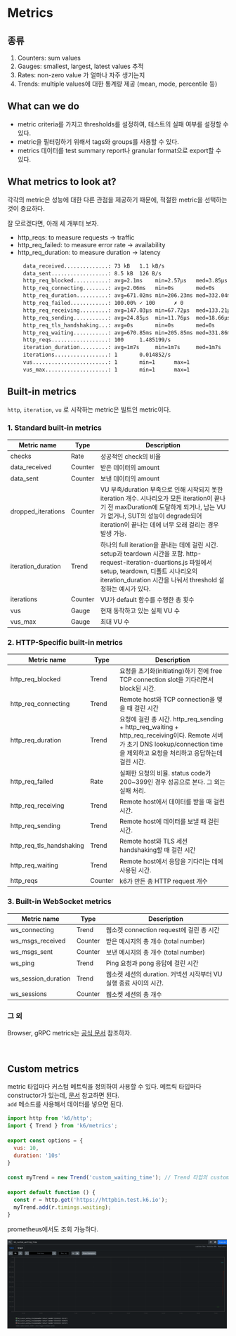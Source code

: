 # Metrics


## 종류

1. Counters: sum values
2. Gauges: smallest, largest, latest values 추적
3. Rates: non-zero value 가 얼마나 자주 생기는지
4. Trends: multiple values에 대한 통계량 제공 (mean, mode, percentile 등)


## What can we do

- metric criteria를 가지고 thresholds를 설정하여, 테스트의 실패 여부를 설정할 수 있다.
- metric을 필터링하기 위해서 tags와 groups를 사용할 수 있다.
- metrics 데이터를 test summary report나 granular format으로 export할 수 있다.

## What metrics to look at?

각각의 metric은 성능에 대한 다른 관점을 제공하기 때문에, 적절한 metric을 선택하는 것이 중요하다.

잘 모르겠다면, 아래 세 개부터 보자.

- http_reqs: to measure requests -> traffic
- http_req_failed: to measure error rate -> availability
- http_req_duration: to measure duration -> latency


```sh
     data_received..............: 73 kB   1.1 kB/s
     data_sent..................: 8.5 kB  126 B/s
     http_req_blocked...........: avg=2.1ms    min=2.57µs   med=3.85µs   max=209.96ms p(90)=5.93µs   p(95)=6.23µs  
     http_req_connecting........: avg=2.06ms   min=0s       med=0s       max=206.59ms p(90)=0s       p(95)=0s      
     http_req_duration..........: avg=671.02ms min=206.23ms med=332.04ms max=5.42s    p(90)=369.1ms  p(95)=5.36s   
     http_req_failed............: 100.00% ✓ 100      ✗ 0  
     http_req_receiving.........: avg=147.03µs min=67.72µs  med=133.21µs max=472.95µs p(90)=208.25µs p(95)=225.84µs
     http_req_sending...........: avg=24.85µs  min=11.76µs  med=18.66µs  max=190.96µs p(90)=42.27µs  p(95)=62.6µs  
     http_req_tls_handshaking...: avg=0s       min=0s       med=0s       max=0s       p(90)=0s       p(95)=0s      
     http_req_waiting...........: avg=670.85ms min=205.85ms med=331.86ms max=5.42s    p(90)=368.96ms p(95)=5.36s   
     http_reqs..................: 100     1.485199/s
     iteration_duration.........: avg=1m7s     min=1m7s     med=1m7s     max=1m7s     p(90)=1m7s     p(95)=1m7s    
     iterations.................: 1       0.014852/s
     vus........................: 1       min=1      max=1
     vus_max....................: 1       min=1      max=1
```

## Built-in metrics

`http`, `iteration`, `vu` 로 시작하는 metric은 빌트인 metric이다.

### 1. Standard built-in metrics

<table>
<thead>
<th>Metric name</th>
<th>Type</th>
<th>Description</th>
</thead>

<tbody>

<tr>
<td>checks</td>
<td>Rate</td>
<td>성공적인 check의 비율</td>
</tr>

<tr>
<td>data_received</td>
<td>Counter</td>
<td>받은 데이터의 amount</td>
</tr>

<tr>
<td>data_sent</td>
<td>Counter</td>
<td>보낸 데이터의 amount</td>
</tr>

<tr>
<td>dropped_iterations</td>
<td>Counter</td>
<td>VU 부족/duration 부족으로 인해 시작되지 못한 iteration 개수. 시나리오가 모든 iteration이 끝나기 전 maxDuration에 도달하게 되거나, 남는 VU가 없거나, SUT의 성능이 degrade되어 iteration이 끝나는 데에 너무 오래 걸리는 경우 발생 가능. </td>
</tr>

<tr>
<td>iteration_duration</td>
<td>Trend</td>
<td>하나의 full iteration을 끝내는 데에 걸린 시간. setup과 teardown 시간을 포함. http-request-iteration-duartions.js 파일에서 setup, teardown, 디폴트 시나리오의 iteration_duration 시간을 나눠서 threshold 설정하는 예시가 있다.</td>
</tr>

<tr>
<td>iterations</td>
<td>Counter</td>
<td>VU가 default 함수를 수행한 총 횟수</td>
</tr>

<tr>
<td>vus</td>
<td>Gauge</td>
<td>현재 동작하고 있는 실제 VU 수</td>
</tr>

<tr>
<td>vus_max</td>
<td>Gauge</td>
<td>최대 VU 수</td>
</tr>

</tbody>
</table>

### 2. HTTP-Specific built-in metrics

<table>
<thead>
<th>Metric name</th>
<th>Type</th>
<th>Description</th>
</thead>

<tbody>
<tr>
<td>http_req_blocked</td>
<td>Trend</td>
<td>요청을 초기화(initiating)하기 전에 free TCP connection slot을 기다리면서 block된 시간.</td>
</tr>

<tr>
<td>http_req_connecting</td>
<td>Trend</td>
<td>Remote host와 TCP connection을 맺을 때 걸린 시간</td>
</tr>

<tr>
<td>http_req_duration</td>
<td>Trend</td>
<td>요청에 걸린 총 시간. http_req_sending + http_req_waiting + http_req_receiving이다. Remote 서버가 초기 DNS lookup/connection time을 제외하고 요청을 처리하고 응답하는데 걸린 시간.</td>
</tr>

<tr>
<td>http_req_failed</td>
<td>Rate</td>
<td>실패한 요청의 비율. status code가 200~399인 경우 성공으로 본다. 그 외는 실패 처리.</td>
</tr>

<tr>
<td>http_req_receiving</td>
<td>Trend</td>
<td>Remote host에서 데이터를 받을 때 걸린 시간.</td>
</tr>

<tr>
<td>http_req_sending</td>
<td>Trend</td>
<td>Remote host에 데이터를 보낼 때 걸린 시간.</td>
</tr>

<tr>
<td>http_req_tls_handshaking</td>
<td>Trend</td>
<td>Remote host와 TLS 세션 handshaking할 때 걸린 시간</td>
</tr>

<tr>
<td>http_req_waiting</td>
<td>Trend</td>
<td>Remote host에서 응답을 기다리는 데에 사용된 시간.</td>
</tr>

<tr>
<td>http_reqs</td>
<td>Counter</td>
<td>k6가 만든 총 HTTP request 개수</td>
</tr>

</tbody>
</table>


### 3. Built-in WebSocket metrics



<table>
<thead>
<th>Metric name</th>
<th>Type</th>
<th>Description</th>
</thead>

<tbody>

<tr>
<td>ws_connecting</td>
<td>Trend</td>
<td>웹소켓 connection request에 걸린 총 시간</td>
</tr>

<tr>
<td>ws_msgs_received</td>
<td>Counter</td>
<td>받은 메시지의 총 개수 (total number)</td>
</tr>

<tr>
<td>ws_msgs_sent</td>
<td>Counter</td>
<td>보낸 메시지의 총 개수 (total number)</td>
</tr>

<tr>
<td>ws_ping</td>
<td>Trend</td>
<td>Ping 요청과 pong 응답에 걸린 시간</td>
</tr>

<tr>
<td>ws_session_duration</td>
<td>Trend</td>
<td>웹소켓 세션의 duration. 커넥션 시작부터 VU 실행 종료 사이의 시간.</td>
</tr>

<tr>
<td>ws_sessions</td>
<td>Counter</td>
<td>웹소켓 세션의 총 개수</td>
</tr>

</tbody>
</table>


### 그 외

Browser, gRPC metrics는 [공식 문서](https://grafana.com/docs/k6/latest/using-k6/metrics/reference/) 참조하자.


<br/>



## Custom metrics

metric 타입마다 커스텀 메트릭을 정의하여 사용할 수 있다. 메트릭 타입마다 constructor가 있는데, [문서](https://grafana.com/docs/k6/latest/javascript-api/k6-metrics/) 참고하면 된다.    
`add` 메소드를 사용해서 데이터를 넣으면 된다.


```js
import http from 'k6/http';
import { Trend } from 'k6/metrics';

export const options = {
  vus: 10,
  duration: '10s'
}

const myTrend = new Trend('custom_waiting_time'); // Trend 타입의 custom metric
 
export default function () {
  const r = http.get('https://httpbin.test.k6.io');
  myTrend.add(r.timings.waiting);
}
```

prometheus에서도 조회 가능하다.

<img src="../static/custom-waiting-time-prometheus.png" width="500">
